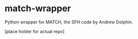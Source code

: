 match-wrapper
=============

Python wrapper for MATCH, the SFH code by Andrew Dolphin.

[place holder for actual repo]
